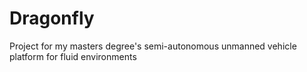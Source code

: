 # Dragonfly
Project for my masters degree's semi-autonomous unmanned vehicle platform for fluid environments
